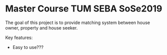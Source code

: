 # Master Course TUM SEBA SoSe2019

The goal of this project is to provide matching system between house owner, property and house seeker.

Key features:

 * Easy to use???
